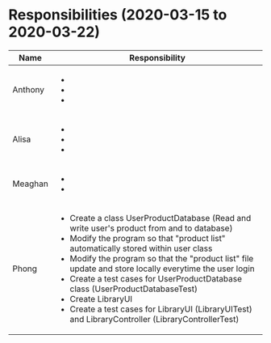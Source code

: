 # Responsibilities (2020-03-15 to 2020-03-22)

| Name | Responsibility |
|----|------------|
| Anthony | <ul><li></li><li></li><li></li></ul> |
| Alisa | <ul><li></li><li></li><li></ul> |
| Meaghan | <ul><li></li><li></li></ul> |
| Phong | <ul><li>Create a class UserProductDatabase (Read and write user's product from and to database)</li><li>Modify the program so that "product list" automatically stored within user class</li><li>Modify the program so that the "product list" file update and store locally everytime the user login</li><li>Create a test cases for UserProductDatabase class (UserProductDatabaseTest)</li><li>Create LibraryUI</li><li>Create a test cases for LibraryUI (LibraryUITest) and LibraryController (LibraryControllerTest)</li></ul> |
